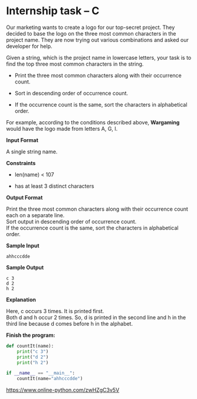 
# Internship task – C

Our marketing wants to create a logo for our top-secret project. They decided to base the logo on the three most common characters in the project name. They are now trying out various combinations and asked our developer for help.

Given a string, which is the project name in lowercase letters, your task is to find the top three most common characters in the string.

* Print the three most common characters along with their occurrence count.

* Sort in descending order of occurrence count.

* If the occurrence count is the same, sort the characters in alphabetical order.

For example, according to the conditions described above, **Wargaming** would have the logo made from letters A, G, I.

**Input Format**

A single string name.

**Constraints**

* len(name) < 107

* has at least 3 distinct characters

**Output Format**

Print the three most common characters along with their occurrence count each on a separate line.  
Sort output in descending order of occurrence count.  
If the occurrence count is the same, sort the characters in alphabetical order.

**Sample Input**
```
ahhcccdde
```

**Sample Output**

```
c 3
d 2
h 2
```

**Explanation**

Here, c occurs 3 times. It is printed first.  
Both d and h occur 2 times. So, d is printed in the second line and h in the third line because d comes before h in the alphabet.

**Finish the program:**

```python
def countIt(name):
    print("c 3")
    print("d 2")
    print("h 2")

if __name__ == "__main__":
    countIt(name="ahhcccdde")
```

https://www.online-python.com/zwHZgC3v5V
